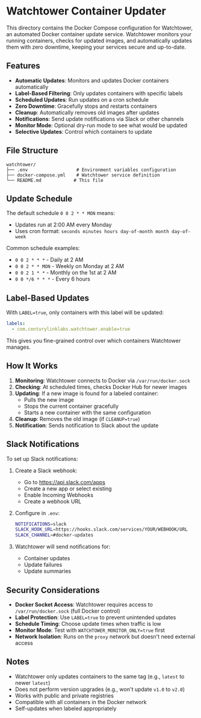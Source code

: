 # Watchtower Container Updater

This directory contains the Docker Compose configuration for Watchtower, an automated Docker container update service. Watchtower monitors your running containers, checks for updated images, and automatically updates them with zero downtime, keeping your services secure and up-to-date.

## Features

- **Automatic Updates**: Monitors and updates Docker containers automatically
- **Label-Based Filtering**: Only updates containers with specific labels
- **Scheduled Updates**: Run updates on a cron schedule
- **Zero Downtime**: Gracefully stops and restarts containers
- **Cleanup**: Automatically removes old images after updates
- **Notifications**: Send update notifications via Slack or other channels
- **Monitor Mode**: Optional dry-run mode to see what would be updated
- **Selective Updates**: Control which containers to update

## File Structure

```
watchtower/
├── .env                  # Environment variables configuration
├── docker-compose.yml    # Watchtower service definition
└── README.md            # This file
```

## Update Schedule

The default schedule `0 0 2 * * MON` means:
- Updates run at 2:00 AM every Monday
- Uses cron format: `seconds minutes hours day-of-month month day-of-week`

Common schedule examples:
- `0 0 2 * * *` - Daily at 2 AM
- `0 0 2 * * MON` - Weekly on Monday at 2 AM
- `0 0 2 1 * *` - Monthly on the 1st at 2 AM
- `0 0 */6 * * *` - Every 6 hours

## Label-Based Updates

With `LABEL=true`, only containers with this label will be updated:
```yaml
labels:
  - com.centurylinklabs.watchtower.enable=true
```

This gives you fine-grained control over which containers Watchtower manages.

## How It Works

1. **Monitoring**: Watchtower connects to Docker via `/var/run/docker.sock`
2. **Checking**: At scheduled times, checks Docker Hub for newer images
3. **Updating**: If a new image is found for a labeled container:
   - Pulls the new image
   - Stops the current container gracefully
   - Starts a new container with the same configuration
4. **Cleanup**: Removes the old image (if `CLEANUP=true`)
5. **Notification**: Sends notification to Slack about the update

## Slack Notifications

To set up Slack notifications:

1. Create a Slack webhook:
   - Go to https://api.slack.com/apps
   - Create a new app or select existing
   - Enable Incoming Webhooks
   - Create a webhook URL

2. Configure in `.env`:
   ```bash
   NOTIFICATIONS=slack
   SLACK_HOOK_URL=https://hooks.slack.com/services/YOUR/WEBHOOK/URL
   SLACK_CHANNEL=#docker-updates
   ```

3. Watchtower will send notifications for:
   - Container updates
   - Update failures
   - Update summaries

## Security Considerations

- **Docker Socket Access**: Watchtower requires access to `/var/run/docker.sock` (full Docker control)
- **Label Protection**: Use `LABEL=true` to prevent unintended updates
- **Schedule Timing**: Choose update times when traffic is low
- **Monitor Mode**: Test with `WATCHTOWER_MONITOR_ONLY=true` first
- **Network Isolation**: Runs on the `proxy` network but doesn't need external access

## Notes

- Watchtower only updates containers to the same tag (e.g., `latest` to newer `latest`)
- Does not perform version upgrades (e.g., won't update `v1.0` to `v2.0`)
- Works with public and private registries
- Compatible with all containers in the Docker network
- Self-updates when labeled appropriately
